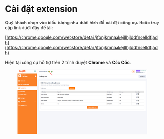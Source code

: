 # Cài đặt extension

Quý khách chọn vào biểu tượng như dưới hình để cài đặt công cụ. Hoặc truy cập link dưới đây để tải:

[https://chrome.google.com/webstore/detail/jfonjkmnaakejllhjlddfnoelldfjadh](https://chrome.google.com/webstore/detail/jfonjkmnaakejllhjlddfnoelldfjadh)

Hiện tại công cụ hỗ trợ trên 2 trình duyệt **Chrome** và **Cốc Cốc**.&#x20;

<figure><img src="../../.gitbook/assets/image (3).png" alt=""><figcaption></figcaption></figure>
